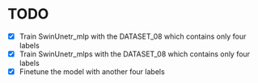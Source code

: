 # TODO
- [x] Train SwinUnetr_mlp with the DATASET_08 which contains only four labels
- [x] Train SwinUnetr_mlps with the DATASET_08 which contains only four labels
- [x] Finetune the model with another four labels
